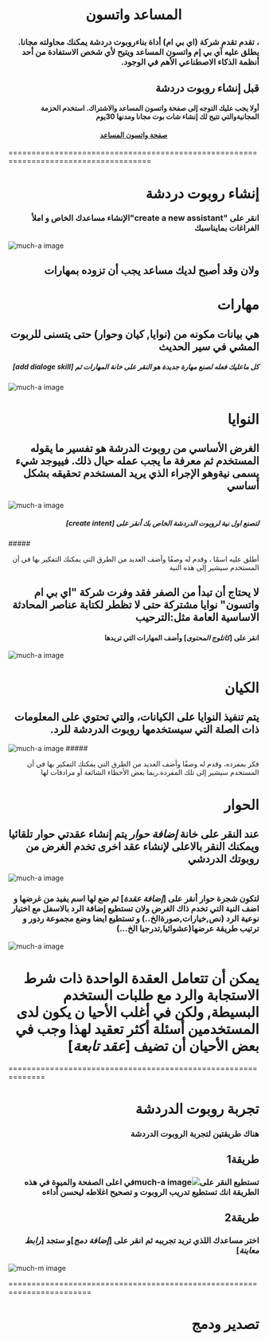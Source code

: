 # <p align="center"> المساعد واتسون</p>
### <div dir="rtl"> ، تقدم تقدم شركة (اي بي ام) أداة بناءروبوت دردشة يمكنك محاولته مجانا. يطلق عليه آي بي إم واتسون المساعد ويتيح لأي شخص الاستفادة من أحد أنظمة الذكاء الاصطناعي الأهم في الوجود.</div>


## <div dir="rtl">قبل إنشاء روبوت دردشة</div> 
#### <div dir="rtl"> أولا يجب عليك التوجه إلى صفحة واتسون المساعد والاشتراك. استخدم الحزمة المجانيةوالتي تتيح لك إنشاء شات بوت مجانا ومدنها 30يوم </div>
#### <p align="center"> [صفحة واتسون المساعد](https://www.ibm.com/cloud/watson-assistant/)</p>
=====================================================================================
# <div dir="rtl">إنشاء روبوت دردشة</div> 

### <div dir="rtl">انقر على "create a new assistant"الإنشاء مساعدك الخاص و املأ الفراغات بمايناسبك</div>
![much-a image](https://cloud.ibm.com/docs-content/v1/content/59ba62f924e3ea418436f195eaf966e3abf487e3/assistant/images/gs-create-assistant-done.png) 
## <div dir="rtl">ولان وقد أصبح لديك مساعد يجب أن تزوده بمهارات</div>

# <div dir="rtl">مهارات</div>

## <div dir="rtl"> هي بيانات مكونه من (نوايا, كيان وحوار) حتى يتسنى للربوت المشي في سير الحديث</div>
##### <div dir="rtl"> كل ماعليك فعله لصنع مهارة جديدة هو النقر على خانة *المهارات* ثم [*add dialoge skill*]</div>
![much-a image](https://help.brightpattern.com/images/3/35/Skills-View-API-53.PNG)




# <div dir="rtl">النوايا</div>

## <div dir="rtl">الغرض الأساسي من روبوت الدرشة هو تفسير ما يقوله المستخدم ثم معرفة ما يجب عمله حيال ذلك. فييوجد شيء يسمى نيةوهو الإجراء الذي يريد المستخدم تحقيقه بشكل أساسي</div>
![much-a image](https://cloud.ibm.com/docs-content/v1/content/59ba62f924e3ea418436f195eaf966e3abf487e3/assistant/images/gs-intents-page.png)
##### <div dir="rtl">  لتصنع اول نية  لروبوت الدردشة الخاص بك أنقر على  [*create intent*]</div>
#####<div dir="rtl"> أطلق عليه اسمًا ، وقدم له وصفًا وأضف العديد من الطرق التي يمكنك التفكير بها في أن المستخدم سيشير إلى هذه النية</div>


## <div dir="rtl">لا يحتاج أن تبدأ من الصفر فقد وفرت شركة "اي بي ام واتسون" نوايا مشتركة حتى لا تظطر لكتابة عناصر المحادثة الاساسية العامة مثل:الترحيب</div>
#### <div dir="rtl">انقر على [*كاتلوج المحتوى*] وأضف المهارات التي تريدها</div>
![much-a image](https://cloud.ibm.com/docs-content/v1/content/5c1b97d453d5af69d9a584a7d688a76333a13c1c/assistant/images/catalog-overview.png)




# <div dir="rtl">الكيان</div>

## <div dir="rtl">يتم تنفيذ النوايا على الكيانات، والتي تحتوي على المعلومات ذات الصلة التي سيستخدمها روبوت الدردشة للرد.</div>
![much-a image](https://cloud.ibm.com/docs-content/v1/content/5c1b97d453d5af69d9a584a7d688a76333a13c1c/assistant/images/entities-synonyms-added.png)
#####<div dir="rtl"> فكر بمفرده، وقدم له وصفًا وأضف العديد من الطرق التي يمكنك التفكير بها في أن المستخدم سيشير إلى تلك المفردة.ربما بعض الأخطاء الشائعة أو مرادفات لها</div>



# <div dir="rtl">الحوار</div>

## <div dir="rtl"> عند النقر على خانة  *إضافة حوار* يتم إنشاء عقدتي حوار تلقائيا ويمكنك النقر بالاعلى لإنشاء عقد اخرى تخدم الغرض  من روبوتك الدردشي</div>
![much-a image](https://cloud.ibm.com/docs-content/v1/content/5c1b97d453d5af69d9a584a7d688a76333a13c1c/assistant/images/gs-new-dialog.png)
### <div dir="rtl"> لتكون شجرة حوار أنقر على [*إضافة عقدة*] ثم ضع لها اسم يفيد من غرضها و اضف النية التي تخدم ذاك الغرض ولان تستطيع إضافة الرد بالاسفل مع اختيار نوعية الرد (نص,خيارات,صورةالخ..) و تستطيع ايضا وضع مجموعة ردور و ترتيب طريقة عرضها(عشوائيا,تدرجيا الخ...)</div>
![much-a image](https://cloud.ibm.com/docs-content/v1/content/5c1b97d453d5af69d9a584a7d688a76333a13c1c/assistant/images/gs-edit-welcome-node.png)


# <div dir="rtl">يمكن أن تتعامل العقدة الواحدة ذات شرط الاستجابة والرد مع طلبات الستخدم البسيطة, ولكن في أغلب الأحيا ن يكون لدى المستخدمين أسئلة أكثر تعقيد لهذا وجب في بعض الأحيان أن تضيف [*عقد تابعة*]  </div>
==============================================================
# <div dir="rtl">تجربة روبوت الدردشة</div>
### <div dir="rtl">هناك طريقتين لتجربة الروبوت الدردشة</div>
## <div dir="rtl">طريقة1</div>
### <div dir="rtl"> تستطيع النقر على![much-a image](https://cloud.ibm.com/docs-content/v1/content/5c1b97d453d5af69d9a584a7d688a76333a13c1c/assistant/images/try-it.png)في اعلى الصفحة والميوة في هذه الطريقة انك تستطيع تدريب الروبوت و تصحيح اغلاطه ليحسن أداءه</div>

## <div dir="rtl">طريقة2</div>
### <div dir="rtl"> اختر مساعدك اللذي تريد تجريبه ثم انقر على [*إضافة دمج*]و ستجد [*رابط معاينة*]</div>
![much-m image](https://cloud.ibm.com/docs-content/v1/content/5c1b97d453d5af69d9a584a7d688a76333a13c1c/assistant/images/gs-test-from-preview-link.png)

========================================================================
# <div dir="rtl">تصدير ودمج</div>
